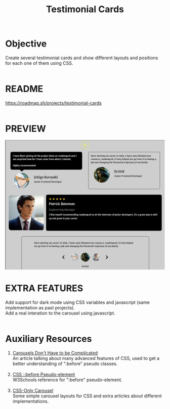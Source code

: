 <div align="center">
  <h1 align="center">
    Testimonial Cards
  </h1>
</div>
<br>

# Objective
Create several testimonial cards and show different layouts and positions for each one of them using CSS.
<br><br>

# README
https://roadmap.sh/projects/testimonial-cards
<br>
<br>

# PREVIEW
<img src="preview.png" alt="website preview">

# EXTRA FEATURES
Add support for dark mode using CSS variables and javascript (same implementation as past projects).
<br>
Add a real interation to the carousel using javascript.
<br>
<br>

# Auxiliary Resources
<ol>
  <li>
    <a href="https://origin-blog.mediatemple.net/design-creative/carousels-dont-have-to-be-complicated/" alt="Carousels Don't Have to be Complicated">Carousels Don't Have to be Complicated</a>
    <br>
    An article talking about many advanced features of CSS, used to get a better understanding of ":before" pseudo classes.
  </li>
  <br>
  <li>
    <a href="https://www.w3schools.com/cssref/sel_before.php" alt="W3Schools - CSS ::before Pseudo-element">CSS ::before Pseudo-element</a>
    <br>
    W3Schools reference for ":before" pseudo-element.
  </li>
  <br>
  <li>
    <a href="https://css-tricks.com/css-only-carousel/" alt="CSS-Only Carousel">CSS-Only Carousel</a>
    <br>
    Some simple carousel layouts for CSS and extra articles about different implementations.
  </li>
  <br>
</ol>
